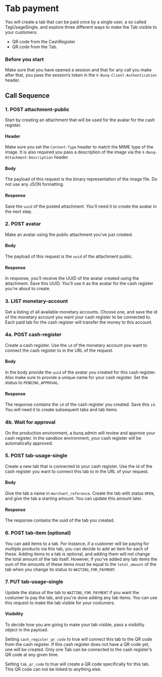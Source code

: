 # Tab payment

You will create a tab that can be paid once by a single user, a so called TagUsageSingle, and explore three different ways to make the Tab visible to your customers:

* QR code from the CashRegister
* QR code from the Tab.

### Before you start

Make sure that you have opened a session and that for any call you make after that, you pass the session’s token in the `X-Bunq-Client-Authentication` header.

## Call Sequence

### 1. POST attachment-public

Start by creating an attachment that will be used for the avatar for the cash register.

#### **Header**

Make sure you set the `Content-Type` header to match the MIME type of the image. It is also required you pass a description of the image via the `X-Bunq-Attachment-Description` header.

#### **Body**

The payload of this request is the binary representation of the image file. Do not use any JSON formatting.

#### **Response**

Save the `uuid` of the posted attachment. You'll need it to create the avatar in the next step.

### 2. POST avatar

Make an avatar using the public attachment you've just created.

#### **Body**

The payload of this request is the `uuid` of the attachment public.

#### **Response**

In response, you’ll receive the UUID of the avatar created using the attachment. Save this UUID. You’ll use it as the avatar for the cash register you're about to create.

### 3. LIST monetary-account

Get a listing of all available monetary accounts. Choose one, and save the id of the monetary account you want your cash register to be connected to. Each paid tab for the cash register will transfer the money to this account.

### 4a. POST cash-register

Create a cash register. Use the `id` of the monetary account you want to connect the cash register to in the URL of the request.

#### **Body**

In the body provide the `uuid` of the avatar you created for this cash register. Also make sure to provide a unique name for your cash register. Set the status to `PENDING_APPROVAL`.

#### **Response**

The response contains the `id` of the cash register you created. Save this `id`. You will need it to create subsequent tabs and tab items.

### 4b. Wait for approval

On the production environment, a bunq admin will review and approve your cash register. In the sandbox environment, your cash register will be automatically approved.

### 5. POST tab-usage-single

Create a new tab that is connected to your cash register. Use the id of the cash register you want to connect this tab to in the URL of your request.

#### **Body**

Give the tab a name in `merchant_reference`. Create the tab with status `OPEN`, and give the tab a starting amount. You can update this amount later.

#### **Response**

The response contains the uuid of the tab you created.

### 6. POST tab-item \(optional\)

You can add items to a tab. For instance, if a customer will be paying for multiple products via this tab, you can decide to add an item for each of these. Adding items to a tab is optional, and adding them will not change the total amount of the tab itself. However, if you've added any tab items the sum of the amounts of these items must be equal to the `total_amount` of the tab when you change its status to `WAITING_FOR_PAYMENT`.

### 7. PUT tab-usage-single

Update the status of the tab to `WAITING_FOR_PAYMENT` if you want the costumer to pay the tab, and you're done adding any tab items. You can use this request to make the tab visible for your costumers.

#### **Visibility**

To decide how you are going to make your tab visible, pass a visibility object in the payload.

Setting `cash_register_qr_code` to true will connect this tab to the QR code from the cash register. If this cash register does not have a QR code yet, one will be created. Only one Tab can be connected to the cash register’s QR code at any given time.

Setting `tab_qr_code` to true will create a QR code specifically for this tab. This QR code can not be linked to anything else.

